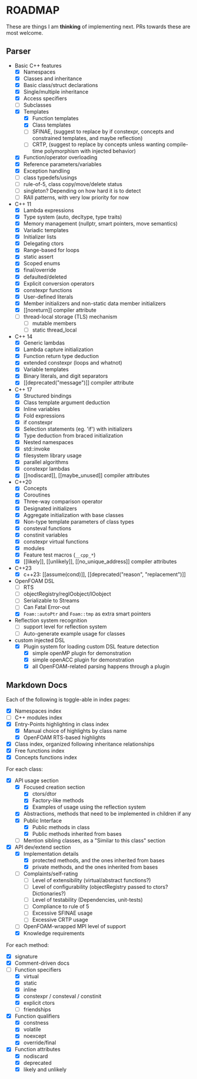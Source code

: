 # ROADMAP

These are things I am **thinking** of implementing next. PRs towards these
are most welcome.

## Parser

- Basic C++ features
  - [x] Namespaces
   - [x] Classes and inheritance
    - [x] Basic class/struct declarations
    - [x] Single/multiple inheritance
    - [x] Access specifiers
    - [ ] Subclasses
  - [x] Templates
    - [x] Function templates
    - [x] Class templates
    - [ ] SFINAE, (suggest to replace by if constexpr, concepts and constrained templates, and maybe reflection)
    - [ ] CRTP, (suggest to replace by concepts unless wanting compile-time polymorphism with injected behavior)
  - [x] Function/operator overloading
  - [x] Reference parameters/variables
  - [x] Exception handling
  - [ ] class typedefs/usings
  - [ ] rule-of-5, class copy/move/delete status
  - [ ] singleton? Depending on how hard it is to detect
  - [ ] RAII patterns, with very low priority for now
- C++ 11
  - [x] Lambda expressions
  - [x] Type system (auto, decltype, type traits)
  - [x] Memory management (nullptr, smart pointers, move semantics)
  - [x] Variadic templates
  - [x] Initializer lists
  - [x] Delegating ctors
  - [x] Range-based for loops 
  - [x] static assert
  - [x] Scoped enums
  - [x] final/override
  - [x] defaulted/deleted
  - [x] Explicit conversion operators
  - [x] constexpr functions
  - [x] User-defined literals
  - [x] Member initializers and non-static data member initializers
  - [x] [[noreturn]] compiler attribute
  - [ ] thread-local storage (TLS) mechanism
    - [ ] mutable members
    - [ ] static thread_local
- C++ 14 
  - [x] Generic lambdas
  - [x] Lambda capture initialization
  - [x] Function return type deduction
  - [x] extended constexpr (loops and whatnot)
  - [x] Variable templates 
  - [x] Binary literals, and digit separators
  - [x] [[deprecated("message")]] compiler attribute
- C++ 17
  - [x] Structured bindings
  - [x] Class template argument deduction 
  - [x] Inline variables
  - [x] Fold expressions 
  - [x] if constexpr
  - [x] Selection statements (eg. 'if') with initializers
  - [x] Type deduction from braced initialization
  - [x] Nested namespaces
  - [x] std::invoke
  - [x] filesystem library usage
  - [x] parallel algorithms
  - [x] constexpr lambdas
  - [x] [[nodiscard]], [[maybe_unused]] compiler attributes
- C++20
  - [x] Concepts
  - [x] Coroutines
  - [x] Three-way comparison operator
  - [x] Designated initializers
  - [x] Aggregate initialization with base classes
  - [x] Non-type template parameters of class types
  - [x] consteval functions
  - [x] constinit variables
  - [x] constexpr virtual functions
  - [x] modules
  - [x] Feature test macros (`__cpp_*`)
  - [x] [[likely]], [[unlikely]], [[no_unique_address]] compiler attributes
- C++23
  - [x] c++23: [[assume(cond)]], [[deprecated("reason", "replacement")]]

- OpenFOAM DSL
  - [ ] RTS
  - [ ] objectRegistry/regIOobject/IOobject
  - [ ] Serializable to Streams
  - [ ] Can Fatal Error-out
  - [x] `Foam::autoPtr` and `Foam::tmp` as extra smart pointers

- Reflection system recognition
  - [ ] support level for reflection system
  - [ ] Auto-generate example usage for classes

- custom injected DSL
  - [x] Plugin system for loading custom DSL feature detection
    - [x] simple openMP plugin for demonstration 
    - [x] simple openACC plugin for demonstration 
    - [x] all OpenFOAM-related parsing happens through a plugin

## Markdown Docs

Each of the following is toggle-able in index pages:

- [x] Namespaces index
- [ ] C++ modules index
- [x] Entry-Points highlighting in class index
  - [x] Manual choice of highlights by class name
  - [x] OpenFOAM RTS-based highlights
- [x] Class index, organized following inheritance relationships
- [x] Free functions index
- [x] Concepts functions index

For each class:

- [x] API usage section
  - [x] Focused creation section
    - [x] ctors/dtor
    - [x] Factory-like methods
    - [x] Examples of usage using the reflection system
  - [x] Abstractions, methods that need to be implemented in children if any
  - [x] Public Interface
    - [x] Public methods in class
    - [x] Public methods inherited from bases
  - [ ] Mention sibling classes, as a "Similar to this class" section
- [x] API dev/extend section
  - [x] Implementation details
    - [x] protected methods, and the ones inherited from bases
    - [x] private methods, and the ones inherited from bases
  - [ ] Complaints/self-rating
    - [ ] Level of extensibility (virtual/abstract functions?)
    - [ ] Level of configurability (objectRegistry passed to ctors? Dictionaries?)
    - [ ] Level of testability (Dependencies, unit-tests)
    - [ ] Compliance to rule of 5
    - [ ] Excessive SFINAE usage
    - [ ] Excessive CRTP usage
  - [ ] OpenFOAM-wrapped MPI level of support
  - [x] Knowledge requirements

For each method:

- [x] signature
- [x] Comment-driven docs
- [ ] Function specifiers
  - [x] virtual
  - [x] static
  - [x] inline
  - [x] constexpr / consteval / constinit
  - [x] explicit ctors
  - [ ] friendships
- [x] Function qualifiers 
  - [x] constness
  - [x] volatile
  - [x] noexcept
  - [x] override/final
- [x] Function attributes
  - [x] nodiscard
  - [x] deprecated
  - [x] likely and unlikely
